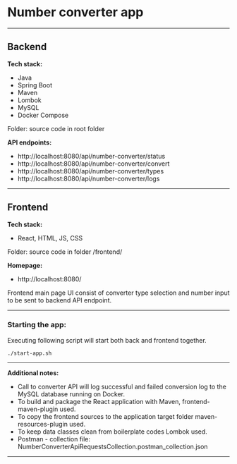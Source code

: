 # Number converter app

-----

## Backend

**Tech stack:**

- Java
- Spring Boot
- Maven
- Lombok
- MySQL
- Docker Compose

Folder: source code in root folder

**API endpoints:**

- http://localhost:8080/api/number-converter/status
- http://localhost:8080/api/number-converter/convert
- http://localhost:8080/api/number-converter/types
- http://localhost:8080/api/number-converter/logs

-----

## Frontend

**Tech stack:**

- React, HTML, JS, CSS

Folder: source code in folder /frontend/

**Homepage:** 
- http://localhost:8080/

Frontend main page UI consist of converter type selection and number input to be sent to backend API endpoint.

-----

### Starting the app:

Executing following script will start both back and frontend together.
```
./start-app.sh
```

-----

**Additional notes:**

- Call to converter API will log successful and failed conversion log to the MySQL database running on Docker.
- To build and package the React application with Maven, frontend-maven-plugin used.
- To copy the frontend sources to the application target folder maven-resources-plugin used.
- To keep data classes clean from boilerplate codes Lombok used.
- Postman - collection file: NumberConverterApiRequestsCollection.postman_collection.json

-----
